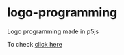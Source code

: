 # logo-programming
Logo programming made in p5js

To check [click here](https://kushbhardwaj28.github.io/logo-programming/)
